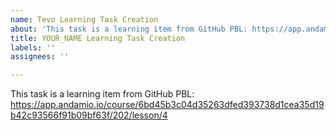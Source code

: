```yaml
---
name: Tevo Learning Task Creation
about: 'This task is a learning item from GitHub PBL: https://app.andamio.io/course/6bd45b3c04d35263dfed393738d1cea35d19b42c93566f91b09bf63f/202/lesson/4'
title: YOUR_NAME Learning Task Creation
labels: ''
assignees: ''

---
```


This task is a learning item from GitHub PBL: https://app.andamio.io/course/6bd45b3c04d35263dfed393738d1cea35d19b42c93566f91b09bf63f/202/lesson/4
